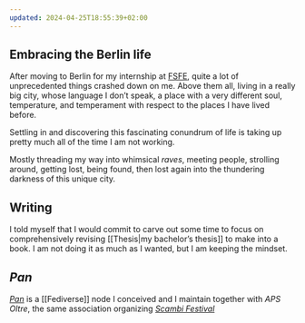 ```yaml
---
updated: 2024-04-25T18:55:39+02:00
---
```

## Embracing the Berlin life

After moving to Berlin for my internship at [FSFE](https://fsfe.org 'Free Software Foundation Europe'), quite a lot of unprecedented things crashed down on me. Above them all, living in a really big city, whose language I don’t speak, a place with a very different soul, temperature, and temperament with respect to the places I have lived before.

Settling in and discovering this fascinating conundrum of life is taking up pretty much all of the time I am not working.

Mostly threading my way into whimsical *raves*, meeting people, strolling around, getting lost, being found, then lost again into the thundering darkness of this unique city.

## Writing

I told myself that I would commit to carve out some time to focus on comprehensively revising [[Thesis|my bachelor’s thesis]] to make into a book. I am not doing it as much as I wanted, but I am keeping the mindset.

## <cite>Pan</cite>

<cite>[Pan](https://pan.rent 'Pan social')</cite> is a [[Fediverse]] node I conceived and I maintain together with <cite>APS Oltre</cite>, the same association organizing [<cite>Scambi Festival</cite>](https://scambi.org/en)
